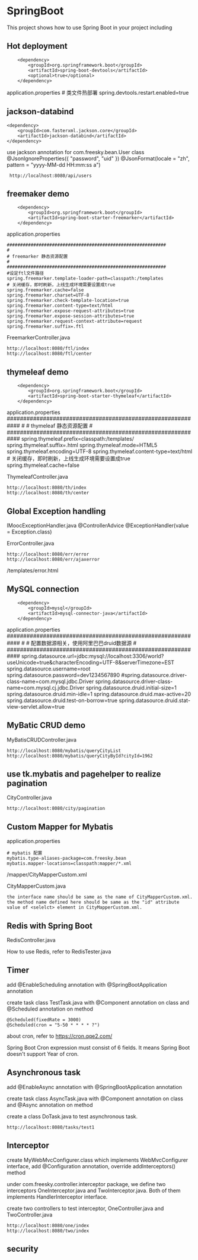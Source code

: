 # SpringBoot

This project  shows how to use Spring Boot in your project including

## Hot deployment
		<dependency>
			<groupId>org.springframework.boot</groupId>
			<artifactId>spring-boot-devtools</artifactId>
			<optional>true</optional>
		</dependency>
		
application.properties
	# 类文件热部署
	spring.devtools.restart.enabled=true


## jackson-databind
	<dependency>
		<groupId>com.fasterxml.jackson.core</groupId>
		<artifactId>jackson-databind</artifactId>
	</dependency>

  use jackson annotation for com.freesky.bean.User class
 	@JsonIgnoreProperties({ "password", "uid" })
  	@JsonFormat(locale = "zh", pattern = "yyyy-MM-dd HH:mm:ss a")
  
 	 http://localhost:8080/api/users

## freemaker demo
		<dependency>
			<groupId>org.springframework.boot</groupId>
			<artifactId>spring-boot-starter-freemarker</artifactId>
		</dependency>

application.properties

	############################################################
	#
	# freemarker 静态资源配置
	#
	############################################################
	#设定ftl文件路径
	spring.freemarker.template-loader-path=classpath:/templates
	# 关闭缓存，即时刷新，上线生成环境需要设置成true
	spring.freemarker.cache=false
	spring.freemarker.charset=UTF-8
	spring.freemarker.check-template-location=true
	spring.freemarker.content-type=text/html
	spring.freemarker.expose-request-attributes=true
	spring.freemarker.expose-session-attributes=true
	spring.freemarker.request-context-attribute=request
	spring.freemarker.suffix=.ftl

FreemarkerController.java

	http://localhost:8080/ftl/index
	http://localhost:8080/ftl/center

## thymeleaf demo
		<dependency>
			<groupId>org.springframework.boot</groupId>
			<artifactId>spring-boot-starter-thymeleaf</artifactId>
		</dependency>

application.properties
	############################################################
	#
	# thymeleaf 静态资源配置
	#
	############################################################
	spring.thymeleaf.prefix=classpath:/templates/
	spring.thymeleaf.suffix=.html
	spring.thymeleaf.mode=HTML5
	spring.thymeleaf.encoding=UTF-8
	spring.thymeleaf.content-type=text/html
	# 关闭缓存，即时刷新，上线生成环境需要设置成true
	spring.thymeleaf.cache=false

ThymeleafController.java

	http://localhost:8080/th/index
	http://localhost:8080/th/center

## Global Exception handling
IMoocExceptionHandler.java
	@ControllerAdvice
	@ExceptionHandler(value = Exception.class)

ErrorController.java

	http://localhost:8080/err/error
	http://localhost:8080/err/ajaxerror
	
/templates/error.html

## MySQL connection
		<dependency>
			<groupId>mysql</groupId>
			<artifactId>mysql-connector-java</artifactId>
		</dependency>

application.properties
	############################################################
	#
	# 配置数据源相关，使用阿里巴巴druid数据源
	#
	############################################################
	spring.datasource.url=jdbc:mysql://localhost:3306/world?useUnicode=true&characterEncoding=UTF-8&serverTimezone=EST
	spring.datasource.username=root
	spring.datasource.password=dev1234567890
	#spring.datasource.driver-class-name=com.mysql.jdbc.Driver
	spring.datasource.driver-class-name=com.mysql.cj.jdbc.Driver
	spring.datasource.druid.initial-size=1
	spring.datasource.druid.min-idle=1
	spring.datasource.druid.max-active=20
	spring.datasource.druid.test-on-borrow=true
	spring.datasource.druid.stat-view-servlet.allow=true

## MyBatic CRUD demo
MyBatisCRUDController.java
	
	http://localhost:8080/mybatis/queryCityList
	http://localhost:8080/mybatis/queryCityById?cityId=1962

## use tk.mybatis and pagehelper to realize pagination
CityController.java
	
	http://localhost:8080/city/pagination

## Custom Mapper for Mybatis
application.properties

	# mybatis 配置
	mybatis.type-aliases-package=com.freesky.bean
	mybatis.mapper-locations=classpath:mapper/*.xml

/mapper/CityMapperCustom.xml

CityMapperCustom.java
	
	the interface name should be same as the name of CityMapperCustom.xml.
	the method name defined here should be same as the "id" attribute value of <selelct> element in CityMapperCustom.xml.

## Redis with Spring Boot
RedisController.java

How to use Redis, refer to RedisTester.java

## Timer
add @EnableScheduling annotation with @SpringBootApplication annotation

create task class TestTask.java with @Component annotation on class and @Scheduled annotation on method
	
	@Scheduled(fixedRate = 3000)
	@Scheduled(cron = "5-50 * * * * ?")

about cron, refer to https://cron.qqe2.com/

Spring Boot Cron expression must consist of 6 fields. It means Spring Boot doesn't support Year of cron.

## Asynchronous task
add @EnableAsync annotation with @SpringBootApplication annotation

create task class AsyncTask.java with @Component annotation on class and @Async annotation on method

create a class DoTask.java to test asynchronous task.

	http://localhost:8080/tasks/test1

## Interceptor
create MyWebMvcConfigurer.class which implements WebMvcConfigurer interface, add @Configuration annotation, override addInterceptors() method

under com.freesky.controller.interceptor package, we define two interceptors OneInterceptor.java and TwoInterceptor.java. Both of them implements HandlerInterceptor interface.

create two controllers to test interceptor, OneController.java and TwoController.java

	http://localhost:8080/one/index
	http://localhost:8080/two/index


## security
